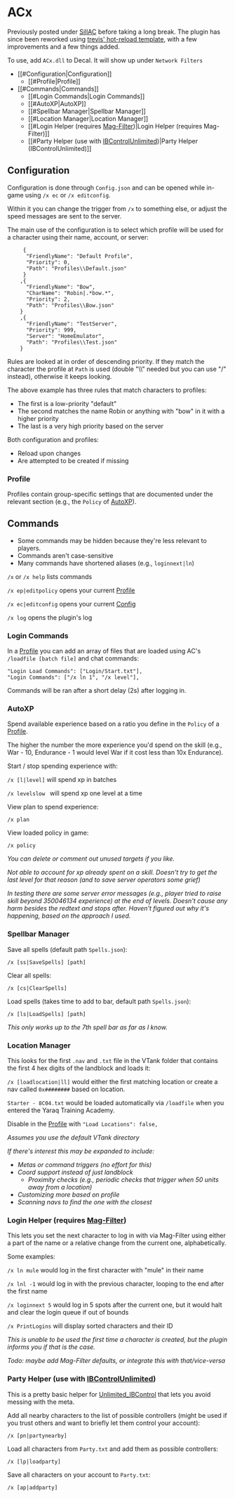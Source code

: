 # ACx

Previously posted under [SillAC](https://github.com/sillAC/SillAC-Tools) before taking a long break.  The plugin has since been reworked using [trevis' hot-reload template](https://gitlab.com/trevis/HotDecalPluginTemplate), with a few improvements and a few things added.

To use, add `ACx.dll` to Decal.  It will show up under `Network Filters`


- [[#Configuration|Configuration]]
	- [[#Profile|Profile]]
- [[#Commands|Commands]]
	- [[#Login Commands|Login Commands]]
	- [[#AutoXP|AutoXP]]
	- [[#Spellbar Manager|Spellbar Manager]]
	- [[#Location Manager|Location Manager]]
	- [[#Login Helper (requires [Mag-Filter](https://github.com/Mag-nus/Mag-Plugins/wiki/Mag%E2%80%90Filter))|Login Helper (requires Mag-Filter)]]
	- [[#Party Helper (use with [IBControlUnlimited](http://immortalbob.com/phpBB3/viewtopic.php?f=6&t=656))|Party Helper (IBControlUnlimited)]]



## Configuration

Configuration is done through `Config.json` and can be opened while in-game using `/x ec` or `/x editconfig`.

Within it you can change the trigger from `/x` to something else, or adjust the speed messages are sent to the server.



The main use of the configuration is to select which profile will be used for a character using their name, account, or server:

```
     {
      "FriendlyName": "Default Profile",
      "Priority": 0,
      "Path": "Profiles\\Default.json"
     }
    ,{
      "FriendlyName": "Bow",
      "CharName": "Robin|.*bow.*",
      "Priority": 2,
      "Path": "Profiles\\Bow.json"
    }
    ,{
      "FriendlyName": "TestServer",
      "Priority": 999,
      "Server": "HomeEmulator",
      "Path": "Profiles\\Test.json"
    }
```



Rules are looked at in order of descending priority.  If they match the character the profile at `Path` is used (double "\\\\" needed but you can use "/" instead), otherwise it keeps looking.

The above example  has three rules that match characters to profiles:  

* The first is a low-priority "default"
* The second matches the name Robin or anything with "bow" in it with a higher priority
* The last is a very high priority based on the server



Both configuration and profiles:

* Reload upon changes
* Are attempted to be created if missing





### Profile

Profiles contain group-specific settings that are documented under the relevant section (e.g., the `Policy` of [AutoXP](#AutoXP)).







## Commands

* Some commands may be hidden because they're less relevant to players.
* Commands aren't case-sensitive
* Many commands have shortened aliases (e.g., `loginnext|ln`)



`/x` or `/x help` lists commands

`/x ep|editpolicy` opens your current [Profile](#Profile)

`/x ec|editconfig` opens your current [Config](#Configuration)

`/x log` opens the plugin's log





### Login Commands

In a [Profile](#Profile) you can add an array of files that are loaded using AC's `/loadfile [batch file]` and chat commands:

```
"Login Load Commands": ["Login/Start.txt"],
"Login Commands": ["/x ln 1", "/x level"],
```



Commands will be ran after a short delay (2s) after logging in.  



### AutoXP

Spend available experience based on a ratio you define in the `Policy` of a [Profile](#Profile).  

The higher the number the more experience you'd spend on the skill (e.g., War - 10, Endurance - 1 would level War if it cost less than 10x Endurance).



Start / stop spending experience with:

`/x [l|level]` will spend xp in batches

`/x levelslow ` will spend xp one level at a time



View plan to spend experience:

`/x plan`

View loaded policy in game:

`/x policy`



*You can delete or comment out unused targets if you like.*

*Not able to account for xp already spent on a skill. Doesn't try to get the last level for that reason (and to save server operators some grief)*

*In testing there are some server error messages (e.g., player tried to raise skill beyond 350046134 experience) at the end of levels.  Doesn't cause any harm besides the redtext and stops after.  Haven't figured out why it's happening, based on the approach I used.*



### Spellbar Manager

Save all spells (default path `Spells.json`):

`/x [ss|SaveSpells] [path]`

Clear all spells:

`/x [cs|ClearSpells]`

Load spells (takes time to add to bar, default path `Spells.json`):

`/x [ls|LoadSpells] [path]`



*This only works up to the 7th spell bar as far as I know.*



### Location Manager

This looks for the first `.nav` and `.txt` file in the VTank folder that contains the first 4 hex digits of the landblock and loads it:

`/x [loadlocation|ll]` would either the first matching location or create a nav called `0x########` based on location.

`Starter - 8C04.txt` would be loaded automatically via `/loadfile` when you entered the Yaraq Training Academy.



Disable in the [Profile](#Profile) with `"Load Locations": false,`



*Assumes you use the default VTank directory*

*If there's interest this may be expanded to include:*

* *Metas or command triggers (no effort for this)*  
* *Coord support instead of just landblock*
  * *Proximity checks (e.g., periodic checks that trigger when 50 units away from a location)* 
* *Customizing more based on profile* 
* *Scanning navs to find the one with the closest* 





### Login Helper (requires [Mag-Filter](https://github.com/Mag-nus/Mag-Plugins/wiki/Mag%E2%80%90Filter))

This lets you set the next character to log in with via Mag-Filter using either a part of the name or a relative change from the current one, alphabetically.



Some examples:

`/x ln mule` would log in the first character with "mule" in their name

`/x lnl -1` would log in with the previous character, looping to the end after the first name

`/x loginnext 5` would log in 5 spots after the current one, but it would halt and clear the login queue if out of bounds

`/x PrintLogins` will display sorted characters and their ID



*This is unable to be used the first time a character is created, but the plugin informs you if that is the case.*

*Todo:  maybe add Mag-Filter defaults, or integrate this with that/vice-versa*





### Party Helper (use with [IBControlUnlimited](http://immortalbob.com/phpBB3/viewtopic.php?f=6&t=656))

This is a pretty basic helper for [Unlimited_IBControl](http://immortalbob.com/phpBB3/viewtopic.php?f=6&t=656) that lets you avoid messing with the meta.



Add all nearby characters to the list of possible controllers (might be used if you trust others and want to briefly let them control your account):

`/x [pn|partynearby]`

Load all characters from `Party.txt` and add them as possible controllers:

`/x [lp|loadparty]`

Save all characters on your account to `Party.txt`:

`/x [ap|addparty]`




